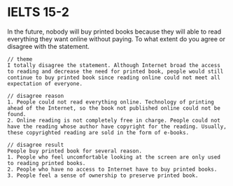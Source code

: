 # IELTS 15-2

In the future, nobody will buy printed books because they will able to read everything they want online without paying. To what extent do you agree or disagree with the statement.

```
// theme
I totally disagree the statement. Although Internet broad the access to reading and decrease the need for printed book, people would still continue to buy printed book since reading online could not meet all expectation of everyone.

// disagree reason
1. People could not read everything online. Technology of printing ahead of the Internet, so the book not published online could not be found.
2. Online reading is not completely free in charge. People could not have the reading whose author have copyright for the reading. Usually, these copyrighted reading are sold in the form of e-books.

// disagree result
People buy printed book for several reason.
1. People who feel uncomfortable looking at the screen are only used to reading printed books.
2. People who have no access to Internet have to buy printed books.
3. People feel a sense of ownership to preserve printed book.
```
